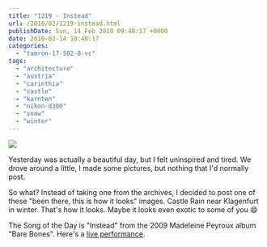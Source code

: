 ```yaml
---
title: "1219 - Instead"
url: /2010/02/1219-instead.html
publishDate: Sun, 14 Feb 2010 09:48:17 +0000
date: 2010-02-14 10:48:17
categories: 
  - "tamron-17-502-8-vc"
tags: 
  - "architecture"
  - "austria"
  - "carinthia"
  - "castle"
  - "karnten"
  - "nikon-d300"
  - "snow"
  - "winter"
---
```

<a target="_blank" href="https://d25zfm9zpd7gm5.cloudfront.net/1200x1200/2010/20100213_125612_ps.jpg"><img src="https://d25zfm9zpd7gm5.cloudfront.net/0600x0600/2010/20100213_125612_ps.jpg" /></a>

Yesterday was actually a beautiful day, but I felt uninspired and tired. We drove around a little, I made some pictures, but nothing that I'd normally post.

 So what? Instead of taking one from the archives, I decided to post one of these "been there, this is how it looks" images. Castle Rain near Klagenfurt in winter. That's how it looks. Maybe it looks even exotic to some of you 😄

The Song of the Day is "Instead" from the 2009 Madeleine Peyroux album "Bare Bones". Here's a <a target="_blank" href="http://www.youtube.com/watch?v=gyR2WhZC0qg">live performance</a>.

